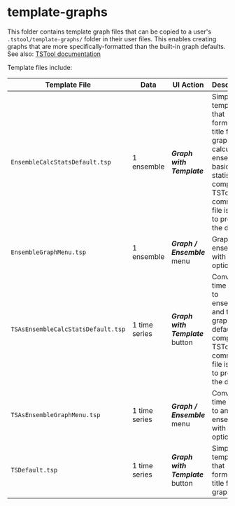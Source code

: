 # template-graphs #

This folder contains template graph files that can be copied to a user's
`.tstool/template-graphs/` folder in their user files.
This enables creating graphs that are more specifically-formatted than the
built-in graph defaults.
See also:  [TSTool documentation](http://opencdss.state.co.us/tstool/latest/doc-user/appendix-tsview/tsview/)

Template files include:

| **Template File** | **Data** | **UI Action** | **Description** |
| ----------------- | -------- | ------------- | --------------- | 
| `EnsembleCalcStatsDefault.tsp` | 1 ensemble | ***Graph with Template*** | Simple template that formats a title for the graph and calculates ensemble basic statistics.  A companion TSTool command file is used to process the data. |
| `EnsembleGraphMenu.tsp` | 1 ensemble | ***Graph / Ensemble*** menu | Graph ensemble with options. |
| `TSAsEnsembleCalcStatsDefault.tsp` | 1 time series | ***Graph with Template*** button | Convert time series to ensemble and then graph using default.  A companion TSTool command file is used to process the data. |
| `TSAsEnsembleGraphMenu.tsp` | 1 time series | ***Graph / Ensemble*** menu | Convert a time series to an ensemble with options. | 
| `TSDefault.tsp` | 1 time series | ***Graph with Template*** button | Simple template that formats a title for the graph. |
